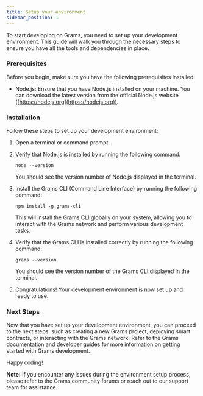 ```yaml
---
title: Setup your environment
sidebar_position: 1
---
```


To start developing on Grams, you need to set up your development environment. This guide will walk you through the necessary steps to ensure you have all the tools and dependencies in place.

### Prerequisites

Before you begin, make sure you have the following prerequisites installed:

- Node.js: Ensure that you have Node.js installed on your machine. You can download the latest version from the official Node.js website ([https://nodejs.org](https://nodejs.org)).

### Installation

Follow these steps to set up your development environment:

1. Open a terminal or command prompt.

2. Verify that Node.js is installed by running the following command:

   ```shell
   node --version
   ```

   You should see the version number of Node.js displayed in the terminal.

3. Install the Grams CLI (Command Line Interface) by running the following command:

   ```shell
   npm install -g grams-cli
   ```

   This will install the Grams CLI globally on your system, allowing you to interact with the Grams network and perform various development tasks.

4. Verify that the Grams CLI is installed correctly by running the following command:

   ```shell
   grams --version
   ```

   You should see the version number of the Grams CLI displayed in the terminal.

5. Congratulations! Your development environment is now set up and ready to use.

### Next Steps

Now that you have set up your development environment, you can proceed to the next steps, such as creating a new Grams project, deploying smart contracts, or interacting with the Grams network. Refer to the Grams documentation and developer guides for more information on getting started with Grams development.

Happy coding!

**Note:** If you encounter any issues during the environment setup process, please refer to the Grams community forums or reach out to our support team for assistance.
